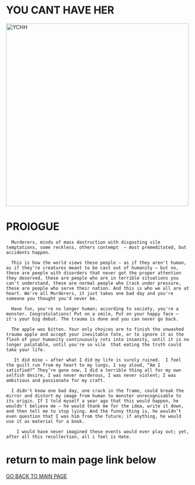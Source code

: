 

# YOU CANT HAVE HER

<img src="/
YOU-HAVE-HER-official-blog-page-/images/YCHH.png" alt="YCHH" height="500x" width="500px">


#  PROlOGUE


      Murderers, minds of mass destruction with disgusting vile temptations, some reckless, others contempt  – most premeditated, but accidents happen. 

      This is how the world views these people – as if they aren't human, as if they’re creatures meant to be cast out of humanity – but no, these are people with disorders that never got the proper attention they deserved, these are people who are in terrible situations you can't understand, these are normal people who Crack under pressure, these are people who serve their nation. And this is who we all are at heart. We're all Murderers, it just takes one bad day and you're someone you thought you'd never be.

      Have fun, you're no longer human; according to society, you're a monster. Congratulations! Put on a smile, Put on your happy face – it's your big debut. The trauma is done and you can never go back.

      The apple was bitten. Your only choices are to finish the unwashed trauma apple and accept your inevitable fate, or to ignore it as the flesh of your humanity continuously rots into insanity, until it is no longer palatable, until you're so vile  that eating the truth could take your life.

       It did mine – after what I did my life is surely ruined.  I feel the guilt run from my heart to my lungs, I say aloud, “Am I satisfied?” They’re gone now, I did a terrible thing all for my own selfish desire, I was never murderous, I was never violent; I was ambitious and passionate for my craft.

      I didn't know one bad day, one crack in the frame, could break the  mirror and distort my image from human to monster unrecognisable to its origin. If I told myself a year ago that this would happen, he wouldn't believe me – he would thank me for the idea, write it down, and then tell me to stop lying. And the funny thing is, he wouldn’t even question that I was him from the future; if anything, he would use it as material for a book.

        I would have never imagined these events would ever play out; yet, after all this recollection, all i feel is Hate.




#  return to main page link below


<a href="index.md">GO BACK TO MAIN PAGE</a>
